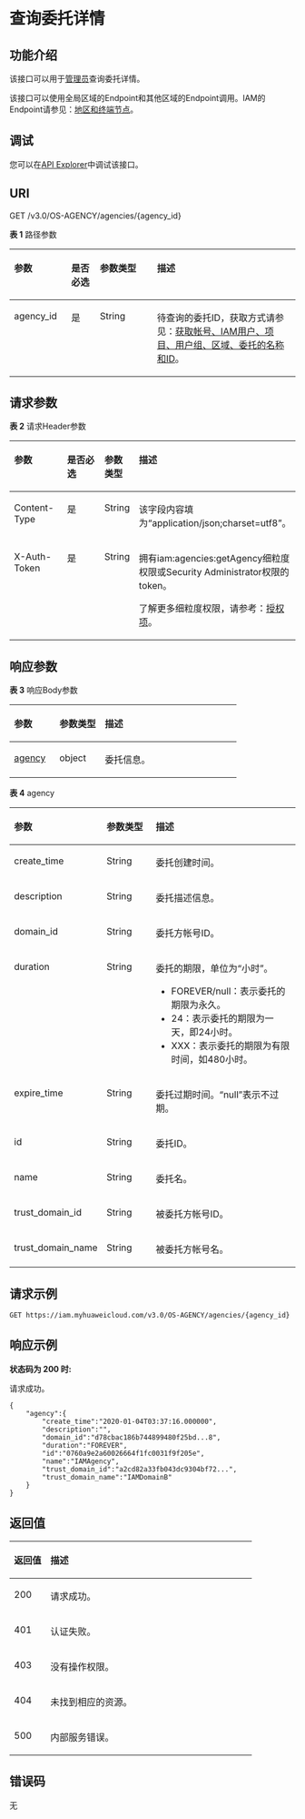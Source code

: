 # 查询委托详情<a name="iam_12_0002"></a>

## 功能介绍<a name="zh-cn_topic_0222594351_section158801471553"></a>

该接口可以用于<u>[管理员](https://support.huaweicloud.com/usermanual-iam/iam_01_0001.html)</u><u></u>查询委托详情。

该接口可以使用全局区域的Endpoint和其他区域的Endpoint调用。IAM的Endpoint请参见：[地区和终端节点](https://developer.huaweicloud.com/endpoint?IAM)。

## 调试<a name="section1932817541453"></a>

您可以在[API Explorer](https://apiexplorer.developer.huaweicloud.com/apiexplorer/doc?product=IAM&api=ShowAgency)中调试该接口。

## URI<a name="zh-cn_topic_0222594351_section15881144716556"></a>

GET /v3.0/OS-AGENCY/agencies/\{agency\_id\}

**表 1**  路径参数

<a name="zh-cn_topic_0222594351_table68821047165520"></a>
<table><thead align="left"><tr id="zh-cn_topic_0222594351_row28811647155518"><th class="cellrowborder" valign="top" width="20%" id="mcps1.2.5.1.1"><p id="zh-cn_topic_0222594351_p198821947145510"><a name="zh-cn_topic_0222594351_p198821947145510"></a><a name="zh-cn_topic_0222594351_p198821947145510"></a>参数</p>
</th>
<th class="cellrowborder" valign="top" width="10%" id="mcps1.2.5.1.2"><p id="zh-cn_topic_0222594351_p18884114745516"><a name="zh-cn_topic_0222594351_p18884114745516"></a><a name="zh-cn_topic_0222594351_p18884114745516"></a>是否必选</p>
</th>
<th class="cellrowborder" valign="top" width="20%" id="mcps1.2.5.1.3"><p id="zh-cn_topic_0222594351_p28841947165516"><a name="zh-cn_topic_0222594351_p28841947165516"></a><a name="zh-cn_topic_0222594351_p28841947165516"></a>参数类型</p>
</th>
<th class="cellrowborder" valign="top" width="50%" id="mcps1.2.5.1.4"><p id="zh-cn_topic_0222594351_p688564717555"><a name="zh-cn_topic_0222594351_p688564717555"></a><a name="zh-cn_topic_0222594351_p688564717555"></a>描述</p>
</th>
</tr>
</thead>
<tbody><tr id="zh-cn_topic_0222594351_row78821347135513"><td class="cellrowborder" valign="top" width="20%" headers="mcps1.2.5.1.1 "><p id="zh-cn_topic_0222594351_p58861047125517"><a name="zh-cn_topic_0222594351_p58861047125517"></a><a name="zh-cn_topic_0222594351_p58861047125517"></a>agency_id</p>
</td>
<td class="cellrowborder" valign="top" width="10%" headers="mcps1.2.5.1.2 "><p id="zh-cn_topic_0222594351_p78861247185510"><a name="zh-cn_topic_0222594351_p78861247185510"></a><a name="zh-cn_topic_0222594351_p78861247185510"></a>是</p>
</td>
<td class="cellrowborder" valign="top" width="20%" headers="mcps1.2.5.1.3 "><p id="zh-cn_topic_0222594351_p11887747195510"><a name="zh-cn_topic_0222594351_p11887747195510"></a><a name="zh-cn_topic_0222594351_p11887747195510"></a>String</p>
</td>
<td class="cellrowborder" valign="top" width="50%" headers="mcps1.2.5.1.4 "><p id="zh-cn_topic_0222594351_p4887124715552"><a name="zh-cn_topic_0222594351_p4887124715552"></a><a name="zh-cn_topic_0222594351_p4887124715552"></a>待查询的委托ID，获取方式请参见：<a href="获取帐号-IAM用户-项目-用户组-区域-委托的名称和ID.md">获取帐号、IAM用户、项目、用户组、区域、委托的名称和ID</a>。</p>
</td>
</tr>
</tbody>
</table>

## 请求参数<a name="zh-cn_topic_0222594351_section588754715518"></a>

**表 2**  请求Header参数

<a name="zh-cn_topic_0222594351_HeaderParameter"></a>
<table><thead align="left"><tr id="zh-cn_topic_0222594351_row17888247175512"><th class="cellrowborder" valign="top" width="20%" id="mcps1.2.5.1.1"><p id="zh-cn_topic_0222594351_p128891247105518"><a name="zh-cn_topic_0222594351_p128891247105518"></a><a name="zh-cn_topic_0222594351_p128891247105518"></a>参数</p>
</th>
<th class="cellrowborder" valign="top" width="20%" id="mcps1.2.5.1.2"><p id="zh-cn_topic_0222594351_p1289094713554"><a name="zh-cn_topic_0222594351_p1289094713554"></a><a name="zh-cn_topic_0222594351_p1289094713554"></a>是否必选</p>
</th>
<th class="cellrowborder" valign="top" width="10%" id="mcps1.2.5.1.3"><p id="zh-cn_topic_0222594351_p7890154765514"><a name="zh-cn_topic_0222594351_p7890154765514"></a><a name="zh-cn_topic_0222594351_p7890154765514"></a>参数类型</p>
</th>
<th class="cellrowborder" valign="top" width="50%" id="mcps1.2.5.1.4"><p id="zh-cn_topic_0222594351_p4890104713553"><a name="zh-cn_topic_0222594351_p4890104713553"></a><a name="zh-cn_topic_0222594351_p4890104713553"></a>描述</p>
</th>
</tr>
</thead>
<tbody><tr id="zh-cn_topic_0222594351_row1888164775511"><td class="cellrowborder" valign="top" width="20%" headers="mcps1.2.5.1.1 "><p id="zh-cn_topic_0222594351_p1289119471553"><a name="zh-cn_topic_0222594351_p1289119471553"></a><a name="zh-cn_topic_0222594351_p1289119471553"></a>Content-Type</p>
</td>
<td class="cellrowborder" valign="top" width="20%" headers="mcps1.2.5.1.2 "><p id="zh-cn_topic_0222594351_p1189144712552"><a name="zh-cn_topic_0222594351_p1189144712552"></a><a name="zh-cn_topic_0222594351_p1189144712552"></a>是</p>
</td>
<td class="cellrowborder" valign="top" width="10%" headers="mcps1.2.5.1.3 "><p id="zh-cn_topic_0222594351_p1489164735517"><a name="zh-cn_topic_0222594351_p1489164735517"></a><a name="zh-cn_topic_0222594351_p1489164735517"></a>String</p>
</td>
<td class="cellrowborder" valign="top" width="50%" headers="mcps1.2.5.1.4 "><p id="zh-cn_topic_0222594351_p08921147185514"><a name="zh-cn_topic_0222594351_p08921147185514"></a><a name="zh-cn_topic_0222594351_p08921147185514"></a>该字段内容填为“application/json;charset=utf8”。</p>
</td>
</tr>
<tr id="zh-cn_topic_0222594351_row4888547145510"><td class="cellrowborder" valign="top" width="20%" headers="mcps1.2.5.1.1 "><p id="zh-cn_topic_0222594351_p58929479558"><a name="zh-cn_topic_0222594351_p58929479558"></a><a name="zh-cn_topic_0222594351_p58929479558"></a>X-Auth-Token</p>
</td>
<td class="cellrowborder" valign="top" width="20%" headers="mcps1.2.5.1.2 "><p id="zh-cn_topic_0222594351_p889254710554"><a name="zh-cn_topic_0222594351_p889254710554"></a><a name="zh-cn_topic_0222594351_p889254710554"></a>是</p>
</td>
<td class="cellrowborder" valign="top" width="10%" headers="mcps1.2.5.1.3 "><p id="zh-cn_topic_0222594351_p5893124775517"><a name="zh-cn_topic_0222594351_p5893124775517"></a><a name="zh-cn_topic_0222594351_p5893124775517"></a>String</p>
</td>
<td class="cellrowborder" valign="top" width="50%" headers="mcps1.2.5.1.4 "><p id="p15757105023718"><a name="p15757105023718"></a><a name="p15757105023718"></a>拥有iam:agencies:getAgency细粒度权限或Security Administrator权限的token。</p>
<p id="p127571950193713"><a name="p127571950193713"></a><a name="p127571950193713"></a>了解更多细粒度权限，请参考：<a href="授权项.md">授权项</a>。</p>
</td>
</tr>
</tbody>
</table>

## 响应参数<a name="zh-cn_topic_0222594351_section489344735515"></a>

**表 3**  响应Body参数

<a name="zh-cn_topic_0222594351_responseParameter"></a>
<table><thead align="left"><tr id="zh-cn_topic_0222594351_row7894104705516"><th class="cellrowborder" valign="top" width="20%" id="mcps1.2.4.1.1"><p id="zh-cn_topic_0222594351_p198954479554"><a name="zh-cn_topic_0222594351_p198954479554"></a><a name="zh-cn_topic_0222594351_p198954479554"></a>参数</p>
</th>
<th class="cellrowborder" valign="top" width="20%" id="mcps1.2.4.1.2"><p id="zh-cn_topic_0222594351_p189520474551"><a name="zh-cn_topic_0222594351_p189520474551"></a><a name="zh-cn_topic_0222594351_p189520474551"></a>参数类型</p>
</th>
<th class="cellrowborder" valign="top" width="60%" id="mcps1.2.4.1.3"><p id="zh-cn_topic_0222594351_p78965474556"><a name="zh-cn_topic_0222594351_p78965474556"></a><a name="zh-cn_topic_0222594351_p78965474556"></a>描述</p>
</th>
</tr>
</thead>
<tbody><tr id="zh-cn_topic_0222594351_row78944473555"><td class="cellrowborder" valign="top" width="20%" headers="mcps1.2.4.1.1 "><p id="zh-cn_topic_0222594351_p188961247175519"><a name="zh-cn_topic_0222594351_p188961247175519"></a><a name="zh-cn_topic_0222594351_p188961247175519"></a><a href="#zh-cn_topic_0222594351_response_Rs121AgenciesArritem">agency</a></p>
</td>
<td class="cellrowborder" valign="top" width="20%" headers="mcps1.2.4.1.2 "><p id="zh-cn_topic_0222594351_p889664710559"><a name="zh-cn_topic_0222594351_p889664710559"></a><a name="zh-cn_topic_0222594351_p889664710559"></a>object</p>
</td>
<td class="cellrowborder" valign="top" width="60%" headers="mcps1.2.4.1.3 "><p id="zh-cn_topic_0222594351_p4897547165514"><a name="zh-cn_topic_0222594351_p4897547165514"></a><a name="zh-cn_topic_0222594351_p4897547165514"></a>委托信息。</p>
</td>
</tr>
</tbody>
</table>

**表 4**  agency

<a name="zh-cn_topic_0222594351_response_Rs121AgenciesArritem"></a>
<table><thead align="left"><tr id="zh-cn_topic_0222594351_row28983473552"><th class="cellrowborder" valign="top" width="20%" id="mcps1.2.4.1.1"><p id="zh-cn_topic_0222594351_p98991647185516"><a name="zh-cn_topic_0222594351_p98991647185516"></a><a name="zh-cn_topic_0222594351_p98991647185516"></a>参数</p>
</th>
<th class="cellrowborder" valign="top" width="20%" id="mcps1.2.4.1.2"><p id="zh-cn_topic_0222594351_p590044795516"><a name="zh-cn_topic_0222594351_p590044795516"></a><a name="zh-cn_topic_0222594351_p590044795516"></a>参数类型</p>
</th>
<th class="cellrowborder" valign="top" width="60%" id="mcps1.2.4.1.3"><p id="zh-cn_topic_0222594351_p2900247135518"><a name="zh-cn_topic_0222594351_p2900247135518"></a><a name="zh-cn_topic_0222594351_p2900247135518"></a>描述</p>
</th>
</tr>
</thead>
<tbody><tr id="zh-cn_topic_0222594351_row2898347115514"><td class="cellrowborder" valign="top" width="20%" headers="mcps1.2.4.1.1 "><p id="zh-cn_topic_0222594351_p18900747115511"><a name="zh-cn_topic_0222594351_p18900747115511"></a><a name="zh-cn_topic_0222594351_p18900747115511"></a>create_time</p>
</td>
<td class="cellrowborder" valign="top" width="20%" headers="mcps1.2.4.1.2 "><p id="zh-cn_topic_0222594351_p69011347125515"><a name="zh-cn_topic_0222594351_p69011347125515"></a><a name="zh-cn_topic_0222594351_p69011347125515"></a>String</p>
</td>
<td class="cellrowborder" valign="top" width="60%" headers="mcps1.2.4.1.3 "><p id="zh-cn_topic_0222594351_p1590134718557"><a name="zh-cn_topic_0222594351_p1590134718557"></a><a name="zh-cn_topic_0222594351_p1590134718557"></a>委托创建时间。</p>
</td>
</tr>
<tr id="zh-cn_topic_0222594351_row3898144713558"><td class="cellrowborder" valign="top" width="20%" headers="mcps1.2.4.1.1 "><p id="zh-cn_topic_0222594351_p7901204795515"><a name="zh-cn_topic_0222594351_p7901204795515"></a><a name="zh-cn_topic_0222594351_p7901204795515"></a>description</p>
</td>
<td class="cellrowborder" valign="top" width="20%" headers="mcps1.2.4.1.2 "><p id="zh-cn_topic_0222594351_p19902104795512"><a name="zh-cn_topic_0222594351_p19902104795512"></a><a name="zh-cn_topic_0222594351_p19902104795512"></a>String</p>
</td>
<td class="cellrowborder" valign="top" width="60%" headers="mcps1.2.4.1.3 "><p id="zh-cn_topic_0222594351_p790284795516"><a name="zh-cn_topic_0222594351_p790284795516"></a><a name="zh-cn_topic_0222594351_p790284795516"></a>委托描述信息。</p>
</td>
</tr>
<tr id="zh-cn_topic_0222594351_row11898947135513"><td class="cellrowborder" valign="top" width="20%" headers="mcps1.2.4.1.1 "><p id="zh-cn_topic_0222594351_p890284719553"><a name="zh-cn_topic_0222594351_p890284719553"></a><a name="zh-cn_topic_0222594351_p890284719553"></a>domain_id</p>
</td>
<td class="cellrowborder" valign="top" width="20%" headers="mcps1.2.4.1.2 "><p id="zh-cn_topic_0222594351_p1290314717555"><a name="zh-cn_topic_0222594351_p1290314717555"></a><a name="zh-cn_topic_0222594351_p1290314717555"></a>String</p>
</td>
<td class="cellrowborder" valign="top" width="60%" headers="mcps1.2.4.1.3 "><p id="zh-cn_topic_0222594351_p690316475555"><a name="zh-cn_topic_0222594351_p690316475555"></a><a name="zh-cn_topic_0222594351_p690316475555"></a>委托方帐号ID。</p>
</td>
</tr>
<tr id="zh-cn_topic_0222594351_row789874715554"><td class="cellrowborder" valign="top" width="20%" headers="mcps1.2.4.1.1 "><p id="zh-cn_topic_0222594351_p590384712555"><a name="zh-cn_topic_0222594351_p590384712555"></a><a name="zh-cn_topic_0222594351_p590384712555"></a>duration</p>
</td>
<td class="cellrowborder" valign="top" width="20%" headers="mcps1.2.4.1.2 "><p id="zh-cn_topic_0222594351_p1890424715519"><a name="zh-cn_topic_0222594351_p1890424715519"></a><a name="zh-cn_topic_0222594351_p1890424715519"></a>String</p>
</td>
<td class="cellrowborder" valign="top" width="60%" headers="mcps1.2.4.1.3 "><p id="p149611249144717"><a name="p149611249144717"></a><a name="p149611249144717"></a>委托的期限，单位为“小时”。</p>
<a name="ul19206959124719"></a><a name="ul19206959124719"></a><ul id="ul19206959124719"><li>FOREVER/null：表示委托的期限为永久。</li><li>24：表示委托的期限为一天，即24小时。</li><li>XXX：表示委托的期限为有限时间，如480小时。</li></ul>
</td>
</tr>
<tr id="zh-cn_topic_0222594351_row19898647155513"><td class="cellrowborder" valign="top" width="20%" headers="mcps1.2.4.1.1 "><p id="zh-cn_topic_0222594351_p159051747195518"><a name="zh-cn_topic_0222594351_p159051747195518"></a><a name="zh-cn_topic_0222594351_p159051747195518"></a>expire_time</p>
</td>
<td class="cellrowborder" valign="top" width="20%" headers="mcps1.2.4.1.2 "><p id="zh-cn_topic_0222594351_p7905124711554"><a name="zh-cn_topic_0222594351_p7905124711554"></a><a name="zh-cn_topic_0222594351_p7905124711554"></a>String</p>
</td>
<td class="cellrowborder" valign="top" width="60%" headers="mcps1.2.4.1.3 "><p id="zh-cn_topic_0222594351_p99062047195514"><a name="zh-cn_topic_0222594351_p99062047195514"></a><a name="zh-cn_topic_0222594351_p99062047195514"></a>委托过期时间。“null”表示不过期。</p>
</td>
</tr>
<tr id="zh-cn_topic_0222594351_row389813479550"><td class="cellrowborder" valign="top" width="20%" headers="mcps1.2.4.1.1 "><p id="zh-cn_topic_0222594351_p13906047115520"><a name="zh-cn_topic_0222594351_p13906047115520"></a><a name="zh-cn_topic_0222594351_p13906047115520"></a>id</p>
</td>
<td class="cellrowborder" valign="top" width="20%" headers="mcps1.2.4.1.2 "><p id="zh-cn_topic_0222594351_p17906154718552"><a name="zh-cn_topic_0222594351_p17906154718552"></a><a name="zh-cn_topic_0222594351_p17906154718552"></a>String</p>
</td>
<td class="cellrowborder" valign="top" width="60%" headers="mcps1.2.4.1.3 "><p id="zh-cn_topic_0222594351_p49071147185511"><a name="zh-cn_topic_0222594351_p49071147185511"></a><a name="zh-cn_topic_0222594351_p49071147185511"></a>委托ID。</p>
</td>
</tr>
<tr id="zh-cn_topic_0222594351_row12898347175516"><td class="cellrowborder" valign="top" width="20%" headers="mcps1.2.4.1.1 "><p id="zh-cn_topic_0222594351_p79078471555"><a name="zh-cn_topic_0222594351_p79078471555"></a><a name="zh-cn_topic_0222594351_p79078471555"></a>name</p>
</td>
<td class="cellrowborder" valign="top" width="20%" headers="mcps1.2.4.1.2 "><p id="zh-cn_topic_0222594351_p1790754717550"><a name="zh-cn_topic_0222594351_p1790754717550"></a><a name="zh-cn_topic_0222594351_p1790754717550"></a>String</p>
</td>
<td class="cellrowborder" valign="top" width="60%" headers="mcps1.2.4.1.3 "><p id="zh-cn_topic_0222594351_p1390884735512"><a name="zh-cn_topic_0222594351_p1390884735512"></a><a name="zh-cn_topic_0222594351_p1390884735512"></a>委托名。</p>
</td>
</tr>
<tr id="zh-cn_topic_0222594351_row178988477553"><td class="cellrowborder" valign="top" width="20%" headers="mcps1.2.4.1.1 "><p id="zh-cn_topic_0222594351_p9908124725518"><a name="zh-cn_topic_0222594351_p9908124725518"></a><a name="zh-cn_topic_0222594351_p9908124725518"></a>trust_domain_id</p>
</td>
<td class="cellrowborder" valign="top" width="20%" headers="mcps1.2.4.1.2 "><p id="zh-cn_topic_0222594351_p39081147145517"><a name="zh-cn_topic_0222594351_p39081147145517"></a><a name="zh-cn_topic_0222594351_p39081147145517"></a>String</p>
</td>
<td class="cellrowborder" valign="top" width="60%" headers="mcps1.2.4.1.3 "><p id="zh-cn_topic_0222594351_p1990954719553"><a name="zh-cn_topic_0222594351_p1990954719553"></a><a name="zh-cn_topic_0222594351_p1990954719553"></a>被委托方帐号ID。</p>
</td>
</tr>
<tr id="zh-cn_topic_0222594351_row1089824705511"><td class="cellrowborder" valign="top" width="20%" headers="mcps1.2.4.1.1 "><p id="zh-cn_topic_0222594351_p2909204755516"><a name="zh-cn_topic_0222594351_p2909204755516"></a><a name="zh-cn_topic_0222594351_p2909204755516"></a>trust_domain_name</p>
</td>
<td class="cellrowborder" valign="top" width="20%" headers="mcps1.2.4.1.2 "><p id="zh-cn_topic_0222594351_p16909174718559"><a name="zh-cn_topic_0222594351_p16909174718559"></a><a name="zh-cn_topic_0222594351_p16909174718559"></a>String</p>
</td>
<td class="cellrowborder" valign="top" width="60%" headers="mcps1.2.4.1.3 "><p id="zh-cn_topic_0222594351_p16910247105513"><a name="zh-cn_topic_0222594351_p16910247105513"></a><a name="zh-cn_topic_0222594351_p16910247105513"></a>被委托方帐号名。</p>
</td>
</tr>
</tbody>
</table>

## 请求示例<a name="zh-cn_topic_0222594351_section391054715519"></a>

```
GET https://iam.myhuaweicloud.com/v3.0/OS-AGENCY/agencies/{agency_id}
```

## 响应示例<a name="zh-cn_topic_0222594351_section8911174735518"></a>

**状态码为 200 时:**

请求成功。

```
{
	"agency":{
		"create_time":"2020-01-04T03:37:16.000000",
		"description":"",
		"domain_id":"d78cbac186b744899480f25bd...8",
		"duration":"FOREVER",
		"id":"0760a9e2a60026664f1fc0031f9f205e",
		"name":"IAMAgency",
		"trust_domain_id":"a2cd82a33fb043dc9304bf72...",
		"trust_domain_name":"IAMDomainB"
	}
}
```

## 返回值<a name="zh-cn_topic_0222594351_section139142047185519"></a>

<a name="zh-cn_topic_0222594351_table1483"></a>
<table><thead align="left"><tr id="zh-cn_topic_0222594351_row4915547135520"><th class="cellrowborder" valign="top" width="15%" id="mcps1.1.3.1.1"><p id="zh-cn_topic_0222594351_p17916204725510"><a name="zh-cn_topic_0222594351_p17916204725510"></a><a name="zh-cn_topic_0222594351_p17916204725510"></a>返回值</p>
</th>
<th class="cellrowborder" valign="top" width="85%" id="mcps1.1.3.1.2"><p id="zh-cn_topic_0222594351_p1291694745520"><a name="zh-cn_topic_0222594351_p1291694745520"></a><a name="zh-cn_topic_0222594351_p1291694745520"></a>描述</p>
</th>
</tr>
</thead>
<tbody><tr id="zh-cn_topic_0222594351_row491544795518"><td class="cellrowborder" valign="top" width="15%" headers="mcps1.1.3.1.1 "><p id="zh-cn_topic_0222594351_p169171747185512"><a name="zh-cn_topic_0222594351_p169171747185512"></a><a name="zh-cn_topic_0222594351_p169171747185512"></a>200</p>
</td>
<td class="cellrowborder" valign="top" width="85%" headers="mcps1.1.3.1.2 "><p id="zh-cn_topic_0222594351_p39171747205516"><a name="zh-cn_topic_0222594351_p39171747205516"></a><a name="zh-cn_topic_0222594351_p39171747205516"></a>请求成功。</p>
</td>
</tr>
<tr id="zh-cn_topic_0222594351_row8915154765513"><td class="cellrowborder" valign="top" width="15%" headers="mcps1.1.3.1.1 "><p id="zh-cn_topic_0222594351_p1191716479554"><a name="zh-cn_topic_0222594351_p1191716479554"></a><a name="zh-cn_topic_0222594351_p1191716479554"></a>401</p>
</td>
<td class="cellrowborder" valign="top" width="85%" headers="mcps1.1.3.1.2 "><p id="zh-cn_topic_0222594351_p1691884712551"><a name="zh-cn_topic_0222594351_p1691884712551"></a><a name="zh-cn_topic_0222594351_p1691884712551"></a>认证失败。</p>
</td>
</tr>
<tr id="zh-cn_topic_0222594351_row491584716557"><td class="cellrowborder" valign="top" width="15%" headers="mcps1.1.3.1.1 "><p id="zh-cn_topic_0222594351_p8918147105517"><a name="zh-cn_topic_0222594351_p8918147105517"></a><a name="zh-cn_topic_0222594351_p8918147105517"></a>403</p>
</td>
<td class="cellrowborder" valign="top" width="85%" headers="mcps1.1.3.1.2 "><p id="zh-cn_topic_0222594351_p79181747105515"><a name="zh-cn_topic_0222594351_p79181747105515"></a><a name="zh-cn_topic_0222594351_p79181747105515"></a>没有操作权限。</p>
</td>
</tr>
<tr id="zh-cn_topic_0222594351_row14915184710552"><td class="cellrowborder" valign="top" width="15%" headers="mcps1.1.3.1.1 "><p id="zh-cn_topic_0222594351_p209194472555"><a name="zh-cn_topic_0222594351_p209194472555"></a><a name="zh-cn_topic_0222594351_p209194472555"></a>404</p>
</td>
<td class="cellrowborder" valign="top" width="85%" headers="mcps1.1.3.1.2 "><p id="zh-cn_topic_0222594351_p8919154715519"><a name="zh-cn_topic_0222594351_p8919154715519"></a><a name="zh-cn_topic_0222594351_p8919154715519"></a>未找到相应的资源。</p>
</td>
</tr>
<tr id="zh-cn_topic_0222594351_row2916147135513"><td class="cellrowborder" valign="top" width="15%" headers="mcps1.1.3.1.1 "><p id="zh-cn_topic_0222594351_p191984715519"><a name="zh-cn_topic_0222594351_p191984715519"></a><a name="zh-cn_topic_0222594351_p191984715519"></a>500</p>
</td>
<td class="cellrowborder" valign="top" width="85%" headers="mcps1.1.3.1.2 "><p id="zh-cn_topic_0222594351_p292074765516"><a name="zh-cn_topic_0222594351_p292074765516"></a><a name="zh-cn_topic_0222594351_p292074765516"></a>内部服务错误。</p>
</td>
</tr>
</tbody>
</table>

## 错误码<a name="zh-cn_topic_0222594351_section19920114755518"></a>

无

